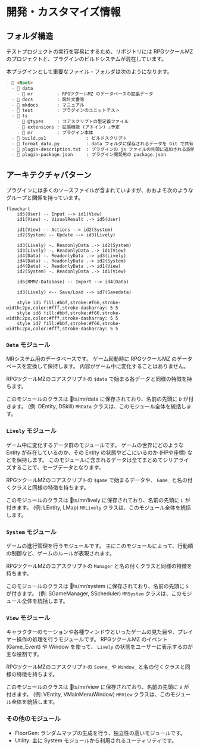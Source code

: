 開発・カスタマイズ情報
==========

フォルダ構造
----------

テストプロジェクトの実行を容易にするため、リポジトリには RPGツクールMZ のプロジェクトと、プラグインのビルドシステムが混在しています。

本プラグインとして重要なファイル・フォルダは次のようになります。

```md
- 📁 <Root>
  - 📁 data
    - 📁 mr         : RPGツクールMZ のデータベースの拡張データ
  - 📁 docs         : 設計文書等
  - 📁 mkdocs       : マニュアル
  - 📁 test         : プラグインのユニットテスト
  - 📁 ts
    - 📁 @types     : コアスクリプトの型定義ファイル
    - 📁 extensions : 拡張機能 (アドイン) ⚠️予定
    - 📁 mr         : プラグイン本体
  - 📄 build.ps1               : ビルドスクリプト
  - 📄 format_data.py          : data フォルダに保存されるデータを Git で共有しやすくするための整形ツール
  - 📄 plugin-description.txt  : プラグインの js ファイルの先頭に追加される説明文書
  - 📄 plugin-package.json     : プラグイン開発用の package.json
```

アーキテクチャパターン
----------

プラグインには多くのソースファイルが含まれていますが、おおよそ次のようなグループと関係を持っています。

```mermaid
flowchart 
    id5(User) -- Input --> id1(View)
    id1(View) -. VisualResult .-> id5(User)

    id1(View) -- Actions --> id2(System)
    id2(System) -- Update --> id3(Lively)

    id3(Lively) -. ReadonlyData .-> id2(System)
    id3(Lively) -. ReadonlyData .-> id1(View)
    id4(Data) -. ReadonlyData .-> id3(Lively)
    id4(Data) -. ReadonlyData .-> id2(System)
    id4(Data) -. ReadonlyData .-> id1(View)
    id2(System) -. ReadonlyData .-> id1(View)

    id6(RMMZ-Database) -- Import --> id4(Data)

    id3(Lively) <-- Save/Load --> id7(Savedata)

    style id5 fill:#bbf,stroke:#f66,stroke-width:2px,color:#fff,stroke-dasharray: 5 5
    style id6 fill:#bbf,stroke:#f66,stroke-width:2px,color:#fff,stroke-dasharray: 5 5
    style id7 fill:#bbf,stroke:#f66,stroke-width:2px,color:#fff,stroke-dasharray: 5 5
```

### `Data` モジュール

MRシステム用のデータベースです。
ゲーム起動時に RPGツクールMZ のデータベースを変換して保持します。
内容がゲーム中に変化することはありません。

RPGツクールMZのコアスクリプトの `$data` で始まる各データと同様の特徴を持ちます。

このモジュールのクラスは 📁ts/mr/data に保存されており、名前の先頭に `D` が付きます。 (例: DEntity, DSkill)
`MRData` クラスは、このモジュール全体を統括します。

### `Lively` モジュール

ゲーム中に変化するデータ群のモジュールです。
ゲームの世界にどのような Entity が存在しているのか、その Entity の状態やどこにいるのか (HPや座標) などを保持します。
このモジュールに含まれるデータは全てまとめてシリアライズすることで、セーブデータとなります。

RPGツクールMZのコアスクリプトの `$game` で始まるデータや、 `Game_` と名の付くクラスと同様の特徴を持ちます。

このモジュールのクラスは 📁ts/mr/lively に保存されており、名前の先頭に `L` が付きます。 (例: LEntity, LMap)
`MRLively` クラスは、このモジュール全体を統括します。

### `System` モジュール

ゲームの進行管理を行うモジュールです。
主にこのモジュールによって、行動順の制御など、ゲームのルールが表現されます。

RPGツクールMZのコアスクリプトの `Manager` と名の付くクラスと同様の特徴を持ちます。

このモジュールのクラスは 📁ts/mr/system に保存されており、名前の先頭に `S` が付きます。 (例: SGameManager, SScheduler)
`MRSystem` クラスは、このモジュール全体を統括します。

### `View` モジュール

キャラクターのモーションや各種ウィンドウといったゲームの見た目や、プレイヤー操作の処理を行うモジュールです。
RPGツクールMZ のイベント (Game_Event) や Window を使って、 `Lively` の状態をユーザーに表示するのが主な役割です。

RPGツクールMZのコアスクリプトの `Scene_` や `Window_` と名の付くクラスと同様の特徴を持ちます。

このモジュールのクラスは 📁ts/mr/view に保存されており、名前の先頭に `V` が付きます。 (例: VEntity, VMainMenuWindow)
`MRView` クラスは、このモジュール全体を統括します。

### その他のモジュール

- FloorGen: ランダムマップの生成を行う、独立性の高いモジュールです。
- Utility: 主に System モジュールから利用されるユーティリティです。
